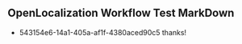 ## OpenLocalization Workflow Test MarkDown
* 543154e6-14a1-405a-af1f-4380aced90c5 
thanks!<!--HONumber=Mar16_HO2-->
